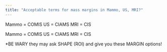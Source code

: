 ```yaml
---
title: "Acceptable terms for mass margins in Mammo, US, MRI?"
---
```

Mammo = COMIS
US = CIAMS
MRI = CIS

Mammo = COMIS
US = CIAMS
MRI = CIS

*BE WARY they may ask SHAPE (ROI) and give you these MARGIN options!

